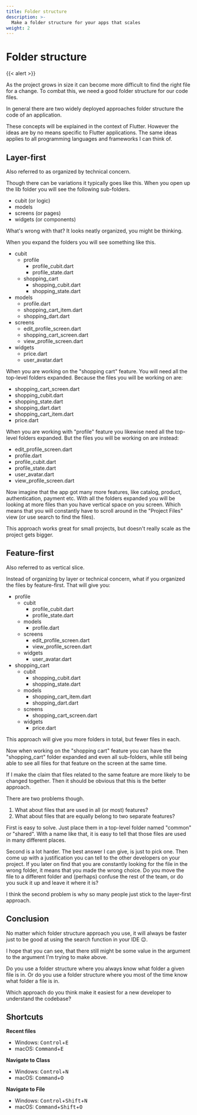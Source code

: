 ```yaml
---
title: Folder structure
description: >-
  Make a folder structure for your apps that scales
weight: 2
---
```


# Folder structure

{{< alert >}}

As the project grows in size it can become more difficult to find the right file
for a change.
To combat this, we need a good folder structure for our code files.

In general there are two widely deployed approaches folder structure the code of
an application.

<div class="alert info">
These concepts will be explained in the context of Flutter.
However the ideas are by no means specific to Flutter applications.
The same ideas applies to all programming languages and frameworks I can think
of.
</div>

## Layer-first

Also referred to as organized by technical concern.

Though there can be variations it typically goes like this.
When you open up the lib folder you will see the following sub-folders.

- cubit (or logic)
- models
- screens (or pages)
- widgets (or components)

What's wrong with that?
It looks neatly organized, you might be thinking.

When you expand the folders you will see something like this.

- cubit
  - profile
    - profile_cubit.dart
    - profile_state.dart
  - shopping_cart
    - shopping_cubit.dart
    - shopping_state.dart
- models
  - profile.dart
  - shopping_cart_item.dart
  - shopping_dart.dart
- screens
  - edit_profile_screen.dart
  - shopping_cart_screen.dart
  - view_profile_screen.dart
- widgets
  - price.dart
  - user_avatar.dart

When you are working on the "shopping cart" feature.
You will need all the top-level folders expanded.
Because the files you will be working on are:

- shopping_cart_screen.dart
- shopping_cubit.dart
- shopping_state.dart
- shopping_dart.dart
- shopping_cart_item.dart
- price.dart

When you are working with "profile" feature you likewise need all the top-level
folders expanded.
But the files you will be working on are instead:

- edit_profile_screen.dart
- profile.dart
- profile_cubit.dart
- profile_state.dart
- user_avatar.dart
- view_profile_screen.dart

Now imagine that the app got many more features, like catalog, product,
authentication, payment etc.
With all the folders expanded you will be looking at more files than you have
vertical space on you screen.
Which means that you will constantly have to scroll around in the "Project
Files" view (or use search to find the files).

This approach works great for small projects, but doesn't really scale as the
project gets bigger.

## Feature-first

Also referred to as vertical slice.

Instead of organizing by layer or technical concern, what if you organized the
files by feature-first.
That will give you:

- profile
  - cubit
    - profile_cubit.dart
    - profile_state.dart
  - models
    - profile.dart
  - screens
    - edit_profile_screen.dart
    - view_profile_screen.dart
  - widgets
    - user_avatar.dart
- shopping_cart
  - cubit
    - shopping_cubit.dart
    - shopping_state.dart
  - models
    - shopping_cart_item.dart
    - shopping_dart.dart
  - screens
    - shopping_cart_screen.dart
  - widgets
    - price.dart

This approach will give you more folders in total, but fewer files in each.

Now when working on the "shopping cart" feature you can have the "shopping_cart"
folder expanded and even all sub-folders, while still being able to see all
files for that feature on the screen at the same time.

If I make the claim that files related to the same feature are more likely to be
changed together.
Then it should be obvious that this is the better approach.

There are two problems though.

1. What about files that are used in all (or most) features?
2. What about files that are equally belong to two separate features?

First is easy to solve.
Just place them in a top-level folder named "common" or "shared".
With a name like that, it is easy to tell that those files are used in many
different places.

Second is a lot harder.
The best answer I can give, is just to pick one.
Then come up with a justification you can tell to the other developers on your
project.
If you later on find that you are constantly looking for the file in the wrong
folder, it means that you made the wrong choice.
Do you move the file to a different folder and (perhaps) confuse the rest of the team, or do you suck it up and leave it where it is?

I think the second problem is why so many people just stick to the layer-first
approach.

## Conclusion

No matter which folder structure approach you use, it will always be faster just
to be good at using the search function in your IDE 😉.

I hope that you can see, that there still might be some value in the argument to
the argument I'm trying to make above.

Do you use a folder structure where you always know what folder a given file is in.
Or do you use a folder structure where you most of the time know what folder a
file is in.

Which approach do you think make it easiest for a new developer to understand
the codebase?

## Shortcuts

**Recent files**

- Windows: <kbd>Control</kbd>+<kbd>E</kbd>
- macOS: <kbd>Command</kbd>+<kbd>E</kbd>

**Navigate to Class**

- Windows: <kbd>Control</kbd>+<kbd>N</kbd>
- macOS: <kbd>Command</kbd>+<kbd>O</kbd>

**Navigate to File**

- Windows: <kbd>Control</kbd>+<kbd>Shift</kbd>+<kbd>N</kbd>
- macOS: <kbd>Command</kbd>+<kbd>Shift</kbd>+<kbd>O</kbd>
